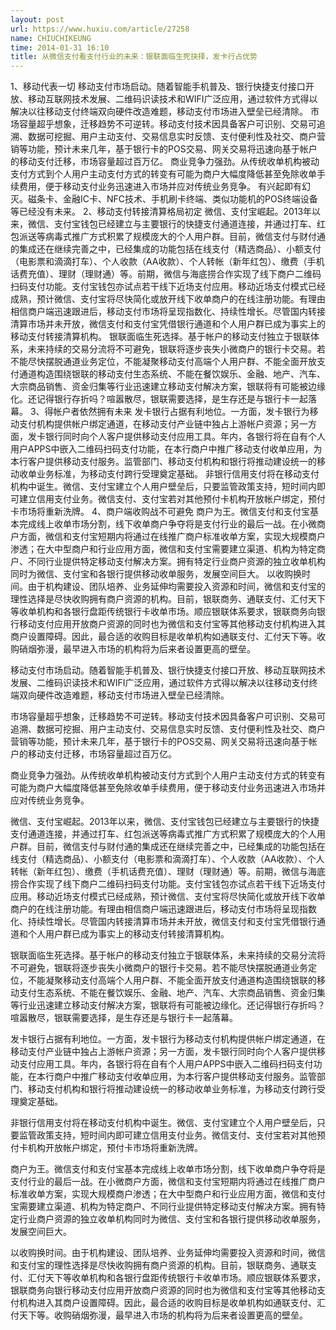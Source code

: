 ```yaml
---
layout: post
url: https://www.huxiu.com/article/27258
name: CHIUCHIKEUNG
time: 2014-01-31 16:10
title: 从微信支付看支付行业的未来：银联面临生死抉择，发卡行占优势
---
```

1、移动代表一切 移动支付市场启动。随着智能手机普及、银行快捷支付接口开放、移动互联网技术发展、二维码识读技术和WIFI广泛应用，通过软件方式得以解决以往移动支付终端双向硬件改造难题，移动支付市场进入壁垒已经清除。 市场容量超乎想象，迁移趋势不可逆转。移动支付技术因具备客户可识别、交易可追溯、数据可挖掘、用户主动支付、交易信息实时反馈、支付便利性及社交、商户营销等功能，预计未来几年，基于银行卡的POS交易、网关交易将迅速向基于帐户的移动支付迁移，市场容量超过百万亿。 商业竞争力强劲。从传统收单机构被动支付方式到个人用户主动支付方式的转变有可能为商户大幅度降低甚至免除收单手续费用，便于移动支付业务迅速进入市场并应对传统业务竞争。 有兴起即有幻灭。磁条卡、金融IC卡、NFC技术、手机刷卡终端、类似功能机的POS终端设备等已经没有未来。 2、移动支付转接清算格局初定 微信、支付宝崛起。2013年以来，微信、支付宝钱包已经建立与主要银行的快捷支付通道连接，并通过打车、红包派送等病毒式推广方式积累了规模庞大的个人用户群。目前，微信支付与财付通的集成还在继续完善之中，已经集成的功能包括在线支付（精选商品）、小额支付（电影票和滴滴打车）、个人收款（AA收款）、个人转帐（新年红包）、缴费（手机话费充值）、理财（理财通）等。前期，微信与海底捞合作实现了线下商户二维码扫码支付功能。支付宝钱包亦试点若干线下近场支付应用。移动近场支付模式已经成熟，预计微信、支付宝将尽快简化或放开线下收单商户的在线注册功能。有理由相信商户端迅速跟进后，移动支付市场将呈现指数化、持续性增长。尽管国内转接清算市场并未开放，微信支付和支付宝凭借银行通道和个人用户群已成为事实上的移动支付转接清算机构。 银联面临生死选择。基于帐户的移动支付独立于银联体系，未来持续的交易分流将不可避免，银联将逐步丧失小微商户的银行卡交易。若不能尽快摆脱通道业务定位，不能凝聚移动支付高端个人用户群、不能全面开放支付通道构造围绕银联的移动支付生态系统、不能在餐饮娱乐、金融、地产、汽车、大宗商品销售、资金归集等行业迅速建立移动支付解决方案，银联将有可能被边缘化。还记得银行存折吗？喧嚣散尽，银联需要选择，是生存还是与银行卡一起落幕。 3、得帐户者依然拥有未来 发卡银行占据有利地位。一方面，发卡银行为移动支付机构提供帐户绑定通道，在移动支付产业链中独占上游帐户资源；另一方面，发卡银行同时向个人客户提供移动支付应用工具。年内，各银行将在自有个人用户APPS中嵌入二维码扫码支付功能，在本行商户中推广移动支付收单应用，为本行客户提供移动支付服务。监管部门、移动支付机构和银行将推动建设统一的移动收单业务标准，为移动支付跨行受理奠定基础。 非银行信用支付将在移动支付机构中诞生。微信、支付宝建立个人用户壁垒后，只要监管政策支持，短时间内即可建立信用支付业务。微信支付、支付宝若对其他预付卡机构开放帐户绑定，预付卡市场将重新洗牌。 4、商户端收购战不可避免 商户为王。微信支付和支付宝基本完成线上收单市场分割，线下收单商户争夺将是支付行业的最后一战。在小微商户方面，微信和支付宝短期内将通过在线推广商户标准收单方案，实现大规模商户渗透；在大中型商户和行业应用方面，微信和支付宝需要建立渠道、机构为特定商户、不同行业提供特定移动支付解决方案。拥有特定行业商户资源的独立收单机构同时为微信、支付宝和各银行提供移动收单服务，发展空间巨大。 以收购换时间。由于机构建设、团队培养、业务延伸均需要投入资源和时间，微信和支付宝的理性选择是尽快收购拥有商户资源的机构。目前，银联商务、通联支付、汇付天下等收单机构和各银行盘距传统银行卡收单市场。顺应银联体系要求，银联商务向银行移动支付应用开放商户资源的同时也为微信和支付宝等其他移动支付机构进入其商户设置障碍。因此，最合适的收购目标是收单机构如通联支付、汇付天下等。收购硝烟弥漫，最早进入市场的机构将为后来者设置更高的壁垒。

移动支付市场启动。随着智能手机普及、银行快捷支付接口开放、移动互联网技术发展、二维码识读技术和WIFI广泛应用，通过软件方式得以解决以往移动支付终端双向硬件改造难题，移动支付市场进入壁垒已经清除。

市场容量超乎想象，迁移趋势不可逆转。移动支付技术因具备客户可识别、交易可追溯、数据可挖掘、用户主动支付、交易信息实时反馈、支付便利性及社交、商户营销等功能，预计未来几年，基于银行卡的POS交易、网关交易将迅速向基于帐户的移动支付迁移，市场容量超过百万亿。

商业竞争力强劲。从传统收单机构被动支付方式到个人用户主动支付方式的转变有可能为商户大幅度降低甚至免除收单手续费用，便于移动支付业务迅速进入市场并应对传统业务竞争。

微信、支付宝崛起。2013年以来，微信、支付宝钱包已经建立与主要银行的快捷支付通道连接，并通过打车、红包派送等病毒式推广方式积累了规模庞大的个人用户群。目前，微信支付与财付通的集成还在继续完善之中，已经集成的功能包括在线支付（精选商品）、小额支付（电影票和滴滴打车）、个人收款（AA收款）、个人转帐（新年红包）、缴费（手机话费充值）、理财（理财通）等。前期，微信与海底捞合作实现了线下商户二维码扫码支付功能。支付宝钱包亦试点若干线下近场支付应用。移动近场支付模式已经成熟，预计微信、支付宝将尽快简化或放开线下收单商户的在线注册功能。有理由相信商户端迅速跟进后，移动支付市场将呈现指数化、持续性增长。尽管国内转接清算市场并未开放，微信支付和支付宝凭借银行通道和个人用户群已成为事实上的移动支付转接清算机构。

银联面临生死选择。基于帐户的移动支付独立于银联体系，未来持续的交易分流将不可避免，银联将逐步丧失小微商户的银行卡交易。若不能尽快摆脱通道业务定位，不能凝聚移动支付高端个人用户群、不能全面开放支付通道构造围绕银联的移动支付生态系统、不能在餐饮娱乐、金融、地产、汽车、大宗商品销售、资金归集等行业迅速建立移动支付解决方案，银联将有可能被边缘化。还记得银行存折吗？喧嚣散尽，银联需要选择，是生存还是与银行卡一起落幕。

发卡银行占据有利地位。一方面，发卡银行为移动支付机构提供帐户绑定通道，在移动支付产业链中独占上游帐户资源；另一方面，发卡银行同时向个人客户提供移动支付应用工具。年内，各银行将在自有个人用户APPS中嵌入二维码扫码支付功能，在本行商户中推广移动支付收单应用，为本行客户提供移动支付服务。监管部门、移动支付机构和银行将推动建设统一的移动收单业务标准，为移动支付跨行受理奠定基础。

非银行信用支付将在移动支付机构中诞生。微信、支付宝建立个人用户壁垒后，只要监管政策支持，短时间内即可建立信用支付业务。微信支付、支付宝若对其他预付卡机构开放帐户绑定，预付卡市场将重新洗牌。

商户为王。微信支付和支付宝基本完成线上收单市场分割，线下收单商户争夺将是支付行业的最后一战。在小微商户方面，微信和支付宝短期内将通过在线推广商户标准收单方案，实现大规模商户渗透；在大中型商户和行业应用方面，微信和支付宝需要建立渠道、机构为特定商户、不同行业提供特定移动支付解决方案。拥有特定行业商户资源的独立收单机构同时为微信、支付宝和各银行提供移动收单服务，发展空间巨大。

以收购换时间。由于机构建设、团队培养、业务延伸均需要投入资源和时间，微信和支付宝的理性选择是尽快收购拥有商户资源的机构。目前，银联商务、通联支付、汇付天下等收单机构和各银行盘距传统银行卡收单市场。顺应银联体系要求，银联商务向银行移动支付应用开放商户资源的同时也为微信和支付宝等其他移动支付机构进入其商户设置障碍。因此，最合适的收购目标是收单机构如通联支付、汇付天下等。收购硝烟弥漫，最早进入市场的机构将为后来者设置更高的壁垒。

